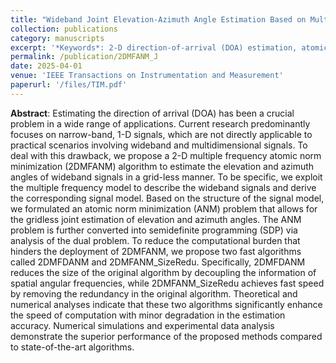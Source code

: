 ```yaml
---
title: "Wideband Joint Elevation-Azimuth Angle Estimation Based on Multiple Frequency Model and Atomic Norm Minimization"
collection: publications
category: manuscripts
excerpt: '*Keywords*: 2-D direction-of-arrival (DOA) estimation, atomic norm minimization (ANM), multiple frequency model, wideband DOA estimation'
permalink: /publication/2DMFANM_J
date: 2025-04-01
venue: 'IEEE Transactions on Instrumentation and Measurement'
paperurl: '/files/TIM.pdf'
---
```

**Abstract**: Estimating the direction of arrival (DOA) has been a crucial problem in a wide range of applications. Current research predominantly focuses on narrow-band, 1-D signals, which are not directly applicable to practical scenarios involving wideband and multidimensional signals. To deal with this
drawback, we propose a 2-D multiple frequency atomic norm
minimization (2DMFANM) algorithm to estimate the elevation
and azimuth angles of wideband signals in a grid-less manner.
To be specific, we exploit the multiple frequency model to describe
the wideband signals and derive the corresponding signal model.
Based on the structure of the signal model, we formulated
an atomic norm minimization (ANM) problem that allows for
the gridless joint estimation of elevation and azimuth angles.
The ANM problem is further converted into semidefinite programming (SDP) via analysis of the dual problem. To reduce
the computational burden that hinders the deployment of
2DMFANM, we propose two fast algorithms called 2DMFDANM
and 2DMFANM_SizeRedu. Specifically, 2DMFDANM reduces
the size of the original algorithm by decoupling the information of spatial angular frequencies, while 2DMFANM_SizeRedu
achieves fast speed by removing the redundancy in the original
algorithm. Theoretical and numerical analyses indicate that these
two algorithms significantly enhance the speed of computation
with minor degradation in the estimation accuracy. Numerical
simulations and experimental data analysis demonstrate the
superior performance of the proposed methods compared to
state-of-the-art algorithms.
